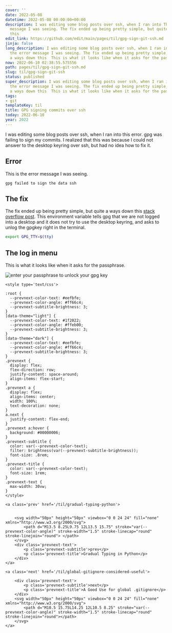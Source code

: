 ```yaml
---
cover: ''
date: 2022-05-08
datetime: 2022-05-08 00:00:00+00:00
description: I was editing some blog posts over ssh, when I ran into This is the error
  message I was seeing. The fix ended up being pretty simple, but quite a ways down
  this
edit_link: https://github.com/edit/main/pages/til/gpg-sign-git-ssh.md
jinja: false
long_description: I was editing some blog posts over ssh, when I ran into This is
  the error message I was seeing. The fix ended up being pretty simple, but quite
  a ways down this  This is what it looks like when it asks for the passphrase.
now: 2022-06-10 02:38:55.575556
path: pages/til/gpg-sign-git-ssh.md
slug: til/gpg-sign-git-ssh
status: published
super_description: I was editing some blog posts over ssh, when I ran into This is
  the error message I was seeing. The fix ended up being pretty simple, but quite
  a ways down this  This is what it looks like when it asks for the passphrase.
tags:
- git
templateKey: til
title: GPG signing commits over ssh
today: 2022-06-10
year: 2022
---
```


I was editing some blog posts over ssh, when I ran into
this error.  gpg was failing to sign my commits.  I
realized that this was because I could not answer to the
desktop keyring over ssh, but had no idea how to fix it.

## Error

This is the error message I was seeing.

```
gpg failed to sign the data ssh
```

## The fix

The fix ended up being pretty simple, but quite a ways down this [stack overflow post](https://stackoverflow.com/questions/41052538/git-error-gpg-failed-to-sign-data/41054093).
This environment variable tells gpg that we are not logged
into a desktop and it does not try to use the desktop
keyring, and asks to unlog the gpgkey right in the
terminal.

``` bash
export GPG_TTY=$(tty)
```

## The log in menu

This is what it looks like when it asks for the passphrase.

![enter your passphrase to unlock your gpg key](https://images.waylonwalker.com/gpg-passphrase-unlock.png)
<div class='prevnext'>

    <style type='text/css'>

    :root {
      --prevnext-color-text: #eefbfe;
      --prevnext-color-angle: #ff66c4;
      --prevnext-subtitle-brightness: 3;
    }
    [data-theme="light"] {
      --prevnext-color-text: #1f2022;
      --prevnext-color-angle: #ffeb00;
      --prevnext-subtitle-brightness: 3;
    }
    [data-theme="dark"] {
      --prevnext-color-text: #eefbfe;
      --prevnext-color-angle: #ff66c4;
      --prevnext-subtitle-brightness: 3;
    }
    .prevnext {
      display: flex;
      flex-direction: row;
      justify-content: space-around;
      align-items: flex-start;
    }
    .prevnext a {
      display: flex;
      align-items: center;
      width: 100%;
      text-decoration: none;
    }
    a.next {
      justify-content: flex-end;
    }
    .prevnext a:hover {
      background: #00000006;
    }
    .prevnext-subtitle {
      color: var(--prevnext-color-text);
      filter: brightness(var(--prevnext-subtitle-brightness));
      font-size: .8rem;
    }
    .prevnext-title {
      color: var(--prevnext-color-text);
      font-size: 1rem;
    }
    .prevnext-text {
      max-width: 30vw;
    }
    </style>
    
    <a class='prev' href='/til/gradual-typing-python'>
    

        <svg width="50px" height="50px" viewbox="0 0 24 24" fill="none" xmlns="http://www.w3.org/2000/svg">
            <path d="M13.5 8.25L9.75 12L13.5 15.75" stroke="var(--prevnext-color-angle)" stroke-width="1.5" stroke-linecap="round" stroke-linejoin="round"> </path>
        </svg>
        <div class='prevnext-text'>
            <p class='prevnext-subtitle'>prev</p>
            <p class='prevnext-title'>Gradual Typing in Python</p>
        </div>
    </a>
    
    <a class='next' href='/til/global-gitignore-considered-useful'>
    
        <div class='prevnext-text'>
            <p class='prevnext-subtitle'>next</p>
            <p class='prevnext-title'>A Good Use for global .gitignore</p>
        </div>
        <svg width="50px" height="50px" viewbox="0 0 24 24" fill="none" xmlns="http://www.w3.org/2000/svg">
            <path d="M10.5 15.75L14.25 12L10.5 8.25" stroke="var(--prevnext-color-angle)" stroke-width="1.5" stroke-linecap="round" stroke-linejoin="round"></path>
        </svg>
    </a>
  </div>